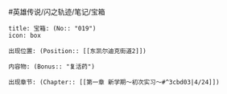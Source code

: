 #英雄传说/闪之轨迹/笔记/宝箱
```ad-quote
title: 宝箱: (No:: "019")
icon: box

出现位置: (Position:: [[东凯尔迪克街道2]])

内容物: (Bonus:: "复活药")

出现章节: (Chapter:: [[第一章 新学期～初次实习～#^3cbd03|4/24]])

```

